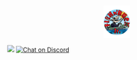 <p align="center">
    <img src="https://github.com/Hypekingfish/Metar/blob/main/assets/logo.png"
        height="75">
</p>
<p>
<a href="https://github.com/badges/shields/pulse" alt="Activity">
        <img src="https://img.shields.io/github/commit-activity/m/badges/shields" /></a>
<a href="https://discord.gg/AxeJ6ryn2x">
        <img src="https://img.shields.io/discord/858390516223311922?logo=discord&logoColor=white"
            alt="Chat on Discord"></a>
</p>